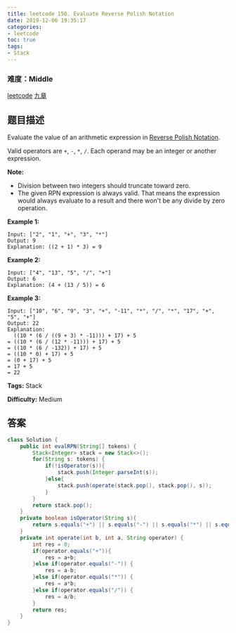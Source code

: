```yaml
---
title: leetcode 150. Evaluate Reverse Polish Notation
date: 2019-12-06 19:35:17
categories:
- leetcode
toc: true
tags:
- Stack
---
```

### 难度：Middle

<a href="https://leetcode.com/problems/evaluate-reverse-polish-notation/">leetcode</a>
<a href="https://www.jiuzhang.com/solution/evaluate-reverse-polish-notation/">九章</a>
## 题目描述
Evaluate the value of an arithmetic expression in [Reverse Polish
Notation](http://en.wikipedia.org/wiki/Reverse_Polish_notation).

Valid operators are `+`, `-`, `*`, `/`. Each operand may be an integer or
another expression.

**Note:**

  * Division between two integers should truncate toward zero.
  * The given RPN expression is always valid. That means the expression would always evaluate to a result and there won't be any divide by zero operation.

**Example 1:**
        
    Input: ["2", "1", "+", "3", "*"]
    Output: 9
    Explanation: ((2 + 1) * 3) = 9
    

**Example 2:**
        
    Input: ["4", "13", "5", "/", "+"]
    Output: 6
    Explanation: (4 + (13 / 5)) = 6
    

**Example 3:**
        
    Input: ["10", "6", "9", "3", "+", "-11", "*", "/", "*", "17", "+", "5", "+"]
    Output: 22
    Explanation: 
      ((10 * (6 / ((9 + 3) * -11))) + 17) + 5
    = ((10 * (6 / (12 * -11))) + 17) + 5
    = ((10 * (6 / -132)) + 17) + 5
    = ((10 * 0) + 17) + 5
    = (0 + 17) + 5
    = 17 + 5
    = 22
    


**Tags:** Stack

**Difficulty:** Medium
## 答案
<!--more-->
```java
class Solution {
    public int evalRPN(String[] tokens) {
        Stack<Integer> stack = new Stack<>();
        for(String s: tokens) {
            if(!isOperator(s)){
                stack.push(Integer.parseInt(s));
            }else{
                stack.push(operate(stack.pop(), stack.pop(), s));
            }
        }
        return stack.pop();
    }
    private boolean isOperator(String s){
        return s.equals("+") || s.equals("-") || s.equals("*") || s.equals("/");
    }
    private int operate(int b, int a, String operator) {
        int res = 0;
        if(operator.equals("+")){
            res = a+b;
        }else if(operator.equals("-")) {
            res = a-b;
        }else if(operator.equals("*")) {
            res = a*b;
        }else if(operator.equals("/")) {
            res = a/b;
        }
        return res;
    }
}
```
